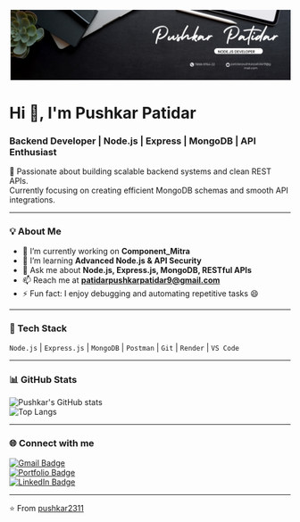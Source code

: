 ![Pushkar Patidar Banner](https://raw.githubusercontent.com/pushkar2311/pushkar2311/refs/heads/main/Black%20and%20White%20Illustrative%20Manager%20LinkedIn%20Banner%20(1).png)

# Hi 👋, I'm Pushkar Patidar  
### Backend Developer | Node.js | Express | MongoDB | API Enthusiast  

🚀 Passionate about building scalable backend systems and clean REST APIs.  
Currently focusing on creating efficient MongoDB schemas and smooth API integrations.

---

### 💡 About Me
- 🔭 I’m currently working on **Component_Mitra**
- 🌱 I’m learning **Advanced Node.js & API Security**
- 💬 Ask me about **Node.js, Express.js, MongoDB, RESTful APIs**
- 📫 Reach me at **patidarpushkarpatidar9@gmail.com**
- ⚡ Fun fact: I enjoy debugging and automating repetitive tasks 😄

---

### 🧰 Tech Stack
`Node.js` | `Express.js` | `MongoDB` | `Postman` | `Git` | `Render` | `VS Code`

---

### 📊 GitHub Stats
![Pushkar's GitHub stats](https://github-readme-stats.vercel.app/api?username=pushkar2311&show_icons=true&theme=tokyonight)  
![Top Langs](https://github-readme-stats.vercel.app/api/top-langs/?username=pushkar2311&layout=compact&theme=tokyonight)

---

### 🌐 Connect with me
[![Gmail Badge](https://img.shields.io/badge/-Email-c14438?style=flat&logo=Gmail&logoColor=white)](mailto:patidarpushkarpatidar9@gmail.com)  
[![Portfolio Badge](https://img.shields.io/badge/-My%20Portfolio-000?style=flat&logo=vercel&logoColor=white)](https://your-portfolio-link.vercel.app)  
[![LinkedIn Badge](https://img.shields.io/badge/-LinkedIn-blue?style=flat&logo=Linkedin&logoColor=white)](https://linkedin.com/)

---

⭐ From [pushkar2311](https://github.com/pushkar2311)

